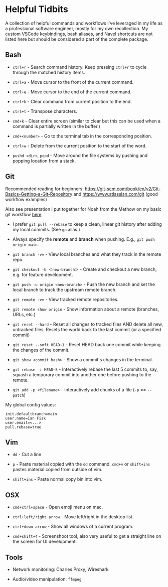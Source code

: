 # Helpful Tidbits

A collection of helpful commands and workflows I've leveraged in my life as a professional software engineer, mostly for my own recollection. My custom VSCode keybindings, bash aliases, and Navel shortcuts are not listed here but should be considered a part of the complete package.

## Bash

- `ctrl+r` - Search command history. Keep pressing `ctrl+r` to cycle through the matched history items.

- `ctrl+a` - Move cursor to the front of the current command.

- `ctrl+e` - Move cursor to the end of the current command.

- `ctrl+k` - Clear command from current position to the end.

- `ctrl+t` - Transpose characters.

- `cmd+k` - Clear entire screen (similar to clear but this can be used when a command is partially written in the buffer.)

- `cmd+<number>` - Go to the terminal tab in the corresponding position.

- `ctrl+w` - Delete from the current position to the start of the word.

- `pushd <dir>`, `popd` - Move around the file systems by pushing and popping location from a stack.

## Git

Recommended reading for beginners: https://git-scm.com/book/en/v2/Git-Basics-Getting-a-Git-Repository and https://www.atlassian.com/git (good workflow examples)

Also see presentation I put together for Noah from the Methow on my basic git workflow [here](https://docs.google.com/presentation/d/1ysDcqWkBORyktLzNlvPg5xz-y1O9Kpibbv-lKYXCVHw/edit#slide=id.gc6f73a04f_0_0).

- I prefer `git pull --rebase` to keep a clean, linear git history after adding my local commits. (See `gp` alias.)

- Always specify the **remote** and **branch** when pushing. E.g., `git push origin main`.

- `git branch -vv` - View local branches and what they track in the remote repo.

- `git checkout -b ＜new-branch＞` - Create and checkout a new branch, e.g. for feature development.

- `git push -u origin <new-branch>` - Push the new branch and set the local branch to track the upstream remote branch.

- `git remote -vv` - View tracked remote repositories.

- `git remote show origin` - Show information about a remote (branches, URLs, etc.)

- `git reset --hard` - Reset all changes to tracked files AND delete all new, untracked files. Resets the world back to the last commit (or a specified commit)

- `git reset --soft HEAD~1` - Reset HEAD back one commit while keeping the changes of the commit.

- `git show <commit hash>` - Show a commit's changes in the terminal.

- `git rebase -i HEAD~5` - Interactively rebase the last 5 commits to, say, squash a temporary commit into another one before pushing to the remote.

- `git add -p <filename>` - Interactively add chunks of a file (`-p` == `--patch`)

My global config values:

```
init.defaultbranch=main
user.name=Ian Fisk
user.email=<...>
pull.rebase=true
```

## Vim

- `dd` - Cut a line

- `p` - Paste material copied with the `dd` command. `cmd+v` or `shift+ins` pastes material copied from outside of vim.

- `shift+ins` - Paste normal copy bin into vim.

## OSX

- `cmd+ctrl+space` - Open emoji menu on mac.

- `ctrl+left/right arrow` - Move left/right in the desktop list.

- `ctrl+down arrow` - Show all windows of a current program.

- `cmd+shift+4` - Screenshoot tool, also very useful to get a straight line on the screen for UI development.

## Tools

- Network monitoring: Charles Proxy, Wireshark

- Audio/video manipulation: `ffmpeg`
